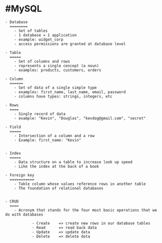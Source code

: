 #MySQL
======

	- Database
      ========
		- Set of tables
		- 1 database = 1 application
		- example: widget_corp
		- access permissions are granted at database level

	- Table
      =====
		- Set of columns and rows
		- represents a single concept (a noun)
		- examples: products, customers, orders

	- Column
      ======
		- Set of data of a single simple type
		- examples: first_name, last_name, email, password
		- columns have types: strings, integers, etc

	- Rows
      ====
		- Single record of data
		- example: "Kevin", "Douglas", "kevdog@gmail.com", "secret"

	- Field
      =====
		- Intersection of a column and a row
		- Example: first_name: "Kevin"


	- Index
	  =====
	  	- Data structure on a table to increase look up speed
	  	- Like the index at the back of a book

	- Foreign key
	  ===========
	  	- Table column whose values reference rows in another table
	  	- The foundation of relational databases


	- CRUD
	  ====
	  	- Acronym that stands for the four most basic operations that we do with databases

	  			- Create 	=> create new rows in our database tables
	  			- Read 		=> read back data
	  			- Update	=> update data
	  			- Delete	=> delete data


